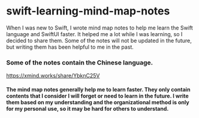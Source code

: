 # swift-learning-mind-map-notes
When I was new to Swift, I wrote mind map notes to help me learn the Swift language and SwiftUI faster. It helped me a lot while I was learning, so I decided to share them. Some of the notes will not be updated in the future, but writing them has been helpful to me in the past.
### Some of the notes contain the Chinese language.

https://xmind.works/share/YbknC25V


#### The mind map notes generally help me to learn faster. They only contain contents that I consider I will forget or need to learn in the future. I write them based on my understanding and the organizational method is only for my personal use, so it may be hard for others to understand.
